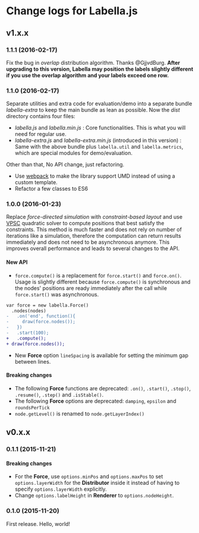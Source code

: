 # Change logs for Labella.js

## v1.x.x

<a name="1.0.1"></a>
### 1.1.1 (2016-02-17)

Fix the bug in *overlap* distribution algorithm. Thanks @GjjvdBurg. **After upgrading to this version, Labella may position the labels slightly different if you use the overlap algorithm and your labels exceed one row.**

<a name="1.0.1"></a>
### 1.1.0 (2016-02-17)

Separate utilities and extra code for evaluation/demo into a separate bundle *labella-extra* to keep the main bundle as lean as possible. Now the *dist* directory contains four files:

- *labella.js* and *labella.min.js* : Core functionalities. This is what you will need for regular use.
- *labella-extra.js* and *labella-extra.min.js* (introduced in this version) : Same with the above bundle plus `labella.util` and `labella.metrics`, which are special modules for demo/evaluation. 

Other than that, No API change, just refactoring.

- Use [webpack](https://webpack.github.io) to make the library support UMD instead of using a custom template.
- Refactor a few classes to ES6

<a name="1.0.0"></a>
### 1.0.0 (2016-01-23)

Replace *force-directed simulation* with *constraint-based layout* and use [VPSC](https://github.com/tgdwyer/WebCola/wiki/What-is-VPSC%3F) quadratic solver to compute positions that best satisfy the constraints. This method is much faster and does not rely on number of iterations like a simulation, therefore the computation can return results immediately and does not need to be asynchronous anymore. This improves overall performance and leads to several changes to the API.

<a name="migrate-0.x.x-1.x.x"></a>
#### New API

- `force.compute()` is a replacement for `force.start()` and `force.on()`. Usage is slightly different because `force.compute()` is synchronous and the nodes' positions are ready immediately after the call while `force.start()` was asynchronous.

```diff
var force = new labella.Force()
  .nodes(nodes)
-   .on('end', function(){
-     draw(force.nodes());
-   })
-   .start(100);
+   .compute();
+ draw(force.nodes());
```

- New **Force** option `lineSpacing` is available for setting the minimum gap between lines.

#### Breaking changes

- The following **Force** functions are deprecated: `.on()`, `.start()`, `.stop()`, `.resume()`, `.step()` and `.isStable()`.
- The following **Force** options are deprecated: `damping`, `epsilon` and `roundsPerTick`
- `node.getLevel()` is renamed to `node.getLayerIndex()`

## v0.x.x

<a name="0.1.1"></a>
### 0.1.1 (2015-11-21)

#### Breaking changes

- For the **Force**, use ```options.minPos``` and ```options.maxPos``` to set ```options.layerWidth``` for the **Distributor** inside it instead of having to specify ```options.layerWidth``` explicitly.
- Change ```options.labelHeight``` in **Renderer** to ```options.nodeHeight```.

<a name="0.1.0"></a>
### 0.1.0 (2015-11-20)

First release. Hello, world!